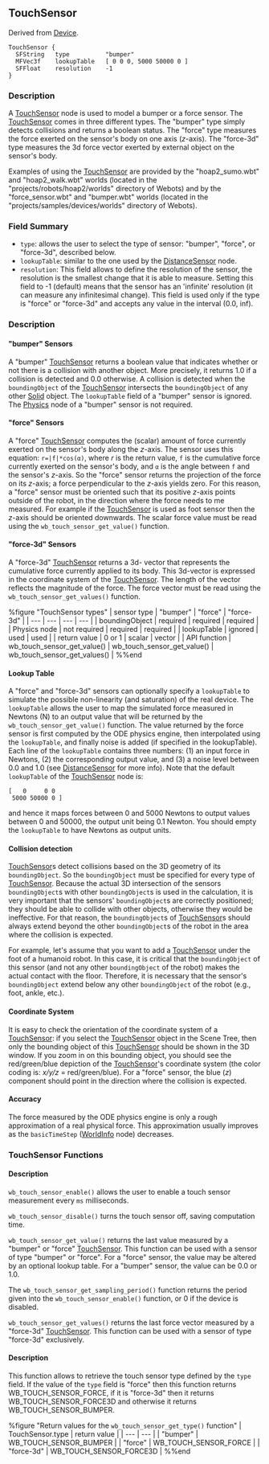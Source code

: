 ## TouchSensor

Derived from [Device](reference/device.md#device).

```
TouchSensor {
  SFString   type          "bumper"
  MFVec3f    lookupTable   [ 0 0 0, 5000 50000 0 ]
  SFFloat    resolution    -1
}
```

### Description

A [TouchSensor](reference/touchsensor.md#touchsensor) node is used to model a
bumper or a force sensor. The
[TouchSensor](reference/touchsensor.md#touchsensor) comes in three different
types. The "bumper" type simply detects collisions and returns a boolean status.
The "force" type measures the force exerted on the sensor's body on one axis
(*z*-axis). The "force-3d" type measures the 3d force vector exerted by external
object on the sensor's body.

Examples of using the [TouchSensor](reference/touchsensor.md#touchsensor) are
provided by the "hoap2\_sumo.wbt" and "hoap2\_walk.wbt" worlds (located in the
"projects/robots/hoap2/worlds" directory of Webots) and by the
"force\_sensor.wbt" and "bumper.wbt" worlds (located in the
"projects/samples/devices/worlds" directory of Webots).

### Field Summary

- `type`: allows the user to select the type of sensor: "bumper", "force", or
"force-3d", described below.
- `lookupTable`: similar to the one used by the
[DistanceSensor](reference/distancesensor.md#distancesensor) node.
- `resolution`: This field allows to define the resolution of the sensor, the
resolution is the smallest change that it is able to measure. Setting this field
to -1 (default) means that the sensor has an 'infinite' resolution (it can
measure any infinitesimal change). This field is used only if the type is
"force" or "force-3d" and accepts any value in the interval (0.0, inf).

### Description

#### "bumper" Sensors

A "bumper" [TouchSensor](reference/touchsensor.md#touchsensor) returns a boolean
value that indicates whether or not there is a collision with another object.
More precisely, it returns 1.0 if a collision is detected and 0.0 otherwise. A
collision is detected when the `boundingObject` of the
[TouchSensor](reference/touchsensor.md#touchsensor) intersects the
`boundingObject` of any other [Solid](reference/solid.md#solid) object. The
`lookupTable` field of a "bumper" sensor is ignored. The
[Physics](reference/physics.md#physics) node of a "bumper" sensor is not
required.

#### "force" Sensors

A "force" [TouchSensor](reference/touchsensor.md#touchsensor) computes the
(scalar) amount of force currently exerted on the sensor's body along the
*z*-axis. The sensor uses this equation: `r=|f|*cos(α)`, where *r* is the
return value, `f` is the cumulative force currently exerted on the sensor's
body, and `α` is the angle between `f` and the sensor's *z*-axis. So the
"force" sensor returns the projection of the force on its *z*-axis; a force
perpendicular to the *z*-axis yields zero. For this reason, a "force" sensor
must be oriented such that its positive *z*-axis points outside of the robot, in
the direction where the force needs to me measured. For example if the
[TouchSensor](reference/touchsensor.md#touchsensor) is used as foot sensor then
the *z*-axis should be oriented downwards. The scalar force value must be read
using the `wb_touch_sensor_get_value()` function.

#### "force-3d" Sensors

A "force-3d" [TouchSensor](reference/touchsensor.md#touchsensor) returns a 3d-
vector that represents the cumulative force currently applied to its body. This
3d-vector is expressed in the coordinate system of the
[TouchSensor](reference/touchsensor.md#touchsensor). The length of the vector
reflects the magnitude of the force. The force vector must be read using the
`wb_touch_sensor_get_values()` function.

%figure "TouchSensor types"
| sensor type | "bumper" | "force" | "force-3d" |
| --- | --- | --- | --- |
| boundingObject | required | required | required |
| Physics node | not required | required | required |
| lookupTable | ignored | used | used |
| return value | 0 or 1 | scalar | vector |
| API function | wb\_touch\_sensor\_get\_value() | wb\_touch\_sensor\_get\_value() | wb\_touch\_sensor\_get\_values() |
%%end

#### Lookup Table

A "force" and "force-3d" sensors can optionally specify a `lookupTable` to
simulate the possible non-linearity (and saturation) of the real device. The
`lookupTable` allows the user to map the simulated force measured in Newtons (N)
to an output value that will be returned by the `wb_touch_sensor_get_value()`
function. The value returned by the force sensor is first computed by the ODE
physics engine, then interpolated using the `lookupTable`, and finally noise is
added (if specified in the lookupTable). Each line of the `lookupTable` contains
three numbers: (1) an input force in Newtons, (2) the corresponding output
value, and (3) a noise level between 0.0 and 1.0 (see
[DistanceSensor](reference/distancesensor.md#distancesensor) for more info).
Note that the default `lookupTable` of the
[TouchSensor](reference/touchsensor.md#touchsensor) node is:

```
[   0     0 0
 5000 50000 0 ]
```

and hence it maps forces between 0 and 5000 Newtons to output values between 0
and 50000, the output unit being 0.1 Newton. You should empty the `lookupTable`
to have Newtons as output units.

#### Collision detection

[TouchSensor](reference/touchsensor.md#touchsensor)s detect collisions based on
the 3D geometry of its `boundingObject`. So the `boundingObject` must be
specified for every type of [TouchSensor](reference/touchsensor.md#touchsensor).
Because the actual 3D intersection of the sensors `boundingObject`s with other
`boundingObject`s is used in the calculation, it is very important that the
sensors' `boundingObject`s are correctly positioned; they should be able to
collide with other objects, otherwise they would be ineffective. For that
reason, the `boundingObject`s of
[TouchSensor](reference/touchsensor.md#touchsensor)s should always extend beyond
the other `boundingObject`s of the robot in the area where the collision is
expected.

For example, let's assume that you want to add a
[TouchSensor](reference/touchsensor.md#touchsensor) under the foot of a humanoid
robot. In this case, it is critical that the `boundingObject` of this sensor
(and not any other `boundingObject` of the robot) makes the actual contact with
the floor. Therefore, it is necessary that the sensor's `boundingObject` extend
below any other `boundingObject` of the robot (e.g., foot, ankle, etc.).

#### Coordinate System

It is easy to check the orientation of the coordinate system of a
[TouchSensor](reference/touchsensor.md#touchsensor): if you select the
[TouchSensor](reference/touchsensor.md#touchsensor) object in the Scene Tree,
then only the bounding object of this
[TouchSensor](reference/touchsensor.md#touchsensor) should be shown in the 3D
window. If you zoom in on this bounding object, you should see the
red/green/blue depiction of the
[TouchSensor](reference/touchsensor.md#touchsensor)'s coordinate system (the
color coding is: *x/y/z* = red/green/blue). For a "force" sensor, the blue (*z*)
component should point in the direction where the collision is expected.

#### Accuracy

The force measured by the ODE physics engine is only a rough approximation of a
real physical force. This approximation usually improves as the `basicTimeStep`
([WorldInfo](reference/worldinfo.md#worldinfo) node) decreases.

### TouchSensor Functions

#### Description

`wb_touch_sensor_enable()` allows the user to enable a touch sensor measurement
every `ms` milliseconds.

`wb_touch_sensor_disable()` turns the touch sensor off, saving computation time.

`wb_touch_sensor_get_value()` returns the last value measured by a "bumper" or
"force" [TouchSensor](reference/touchsensor.md#touchsensor). This function can
be used with a sensor of type "bumper" or "force". For a "force" sensor, the
value may be altered by an optional lookup table. For a "bumper" sensor, the
value can be 0.0 or 1.0.

The `wb_touch_sensor_get_sampling_period()` function returns the period given
into the `wb_touch_sensor_enable()` function, or 0 if the device is disabled.

`wb_touch_sensor_get_values()` returns the last force vector measured by a
"force-3d" [TouchSensor](reference/touchsensor.md#touchsensor). This function
can be used with a sensor of type "force-3d" exclusively.

#### Description

This function allows to retrieve the touch sensor type defined by the `type`
field. If the value of the `type` field is "force" then this function returns
WB\_TOUCH\_SENSOR\_FORCE, if it is "force-3d" then it returns
WB\_TOUCH\_SENSOR\_FORCE3D and otherwise it returns WB\_TOUCH\_SENSOR\_BUMPER.

%figure "Return values for the `wb_touch_sensor_get_type()` function"
| TouchSensor.type | return value |
| --- | --- |
| "bumper" | WB\_TOUCH\_SENSOR\_BUMPER |
| "force" | WB\_TOUCH\_SENSOR\_FORCE |
| "force-3d" | WB\_TOUCH\_SENSOR\_FORCE3D |
%%end

